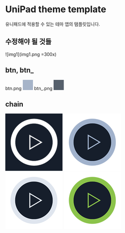 # UniPad theme template
유니패드에 적용할 수 있는 테마 앱의 탬플릿입니다.

## 수정해야 될 것들
![img1](img1.png =300x)

## btn, btn_
btn.png
![btn](/app/src/main/res/drawable/btn.png)
btn_.png
![btn_](https://raw.githubusercontent.com/0226daniel/UniPad-theme-template/master/app/src/main/res/drawable/btn_.png)

## chain
![chainled](https://raw.githubusercontent.com/0226daniel/UniPad-theme-template/master/app/src/main/res/drawable/chainled.png)
![chain](https://raw.githubusercontent.com/0226daniel/UniPad-theme-template/master/app/src/main/res/drawable/chain.png)
![chain_](https://raw.githubusercontent.com/0226daniel/UniPad-theme-template/master/app/src/main/res/drawable/chain_.png)
![chain__](https://raw.githubusercontent.com/0226daniel/UniPad-theme-template/master/app/src/main/res/drawable/chain__.png)